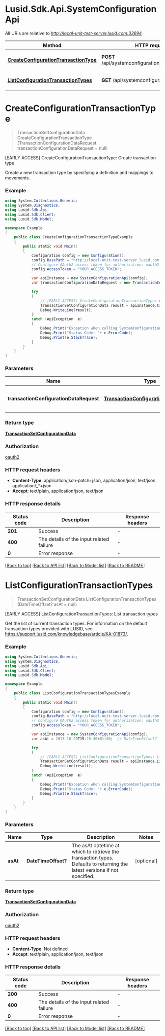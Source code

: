 # Lusid.Sdk.Api.SystemConfigurationApi

All URIs are relative to *http://local-unit-test-server.lusid.com:33694*

Method | HTTP request | Description
------------- | ------------- | -------------
[**CreateConfigurationTransactionType**](SystemConfigurationApi.md#createconfigurationtransactiontype) | **POST** /api/systemconfiguration/transactions/type | [EARLY ACCESS] CreateConfigurationTransactionType: Create transaction type
[**ListConfigurationTransactionTypes**](SystemConfigurationApi.md#listconfigurationtransactiontypes) | **GET** /api/systemconfiguration/transactions | [EARLY ACCESS] ListConfigurationTransactionTypes: List transaction types


<a name="createconfigurationtransactiontype"></a>
# **CreateConfigurationTransactionType**
> TransactionSetConfigurationData CreateConfigurationTransactionType (TransactionConfigurationDataRequest transactionConfigurationDataRequest = null)

[EARLY ACCESS] CreateConfigurationTransactionType: Create transaction type

Create a new transaction type by specifying a definition and mappings to movements.

### Example
```csharp
using System.Collections.Generic;
using System.Diagnostics;
using Lusid.Sdk.Api;
using Lusid.Sdk.Client;
using Lusid.Sdk.Model;

namespace Example
{
    public class CreateConfigurationTransactionTypeExample
    {
        public static void Main()
        {
            Configuration config = new Configuration();
            config.BasePath = "http://local-unit-test-server.lusid.com:33694";
            // Configure OAuth2 access token for authorization: oauth2
            config.AccessToken = "YOUR_ACCESS_TOKEN";

            var apiInstance = new SystemConfigurationApi(config);
            var transactionConfigurationDataRequest = new TransactionConfigurationDataRequest(); // TransactionConfigurationDataRequest | A transaction type definition. (optional) 

            try
            {
                // [EARLY ACCESS] CreateConfigurationTransactionType: Create transaction type
                TransactionSetConfigurationData result = apiInstance.CreateConfigurationTransactionType(transactionConfigurationDataRequest);
                Debug.WriteLine(result);
            }
            catch (ApiException  e)
            {
                Debug.Print("Exception when calling SystemConfigurationApi.CreateConfigurationTransactionType: " + e.Message );
                Debug.Print("Status Code: "+ e.ErrorCode);
                Debug.Print(e.StackTrace);
            }
        }
    }
}
```

### Parameters

Name | Type | Description  | Notes
------------- | ------------- | ------------- | -------------
 **transactionConfigurationDataRequest** | [**TransactionConfigurationDataRequest**](TransactionConfigurationDataRequest.md)| A transaction type definition. | [optional] 

### Return type

[**TransactionSetConfigurationData**](TransactionSetConfigurationData.md)

### Authorization

[oauth2](../README.md#oauth2)

### HTTP request headers

 - **Content-Type**: application/json-patch+json, application/json, text/json, application/_*+json
 - **Accept**: text/plain, application/json, text/json


### HTTP response details
| Status code | Description | Response headers |
|-------------|-------------|------------------|
| **201** | Success |  -  |
| **400** | The details of the input related failure |  -  |
| **0** | Error response |  -  |

[[Back to top]](#) [[Back to API list]](../README.md#documentation-for-api-endpoints) [[Back to Model list]](../README.md#documentation-for-models) [[Back to README]](../README.md)

<a name="listconfigurationtransactiontypes"></a>
# **ListConfigurationTransactionTypes**
> TransactionSetConfigurationData ListConfigurationTransactionTypes (DateTimeOffset? asAt = null)

[EARLY ACCESS] ListConfigurationTransactionTypes: List transaction types

Get the list of current transaction types. For information on the default transaction types provided with  LUSID, see https://support.lusid.com/knowledgebase/article/KA-01873/.

### Example
```csharp
using System.Collections.Generic;
using System.Diagnostics;
using Lusid.Sdk.Api;
using Lusid.Sdk.Client;
using Lusid.Sdk.Model;

namespace Example
{
    public class ListConfigurationTransactionTypesExample
    {
        public static void Main()
        {
            Configuration config = new Configuration();
            config.BasePath = "http://local-unit-test-server.lusid.com:33694";
            // Configure OAuth2 access token for authorization: oauth2
            config.AccessToken = "YOUR_ACCESS_TOKEN";

            var apiInstance = new SystemConfigurationApi(config);
            var asAt = 2013-10-20T19:20:30+01:00;  // DateTimeOffset? | The asAt datetime at which to retrieve the transaction types. Defaults              to returning the latest versions if not specified. (optional) 

            try
            {
                // [EARLY ACCESS] ListConfigurationTransactionTypes: List transaction types
                TransactionSetConfigurationData result = apiInstance.ListConfigurationTransactionTypes(asAt);
                Debug.WriteLine(result);
            }
            catch (ApiException  e)
            {
                Debug.Print("Exception when calling SystemConfigurationApi.ListConfigurationTransactionTypes: " + e.Message );
                Debug.Print("Status Code: "+ e.ErrorCode);
                Debug.Print(e.StackTrace);
            }
        }
    }
}
```

### Parameters

Name | Type | Description  | Notes
------------- | ------------- | ------------- | -------------
 **asAt** | **DateTimeOffset?**| The asAt datetime at which to retrieve the transaction types. Defaults              to returning the latest versions if not specified. | [optional] 

### Return type

[**TransactionSetConfigurationData**](TransactionSetConfigurationData.md)

### Authorization

[oauth2](../README.md#oauth2)

### HTTP request headers

 - **Content-Type**: Not defined
 - **Accept**: text/plain, application/json, text/json


### HTTP response details
| Status code | Description | Response headers |
|-------------|-------------|------------------|
| **200** | Success |  -  |
| **400** | The details of the input related failure |  -  |
| **0** | Error response |  -  |

[[Back to top]](#) [[Back to API list]](../README.md#documentation-for-api-endpoints) [[Back to Model list]](../README.md#documentation-for-models) [[Back to README]](../README.md)

